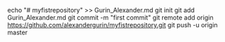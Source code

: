echo "# myfistrepository" >> Gurin_Alexander.md
git init
git add Gurin_Alexander.md
git commit -m "first commit"
git remote add origin https://github.com/alexandergurin/myfistrepository.git
git push -u origin master


